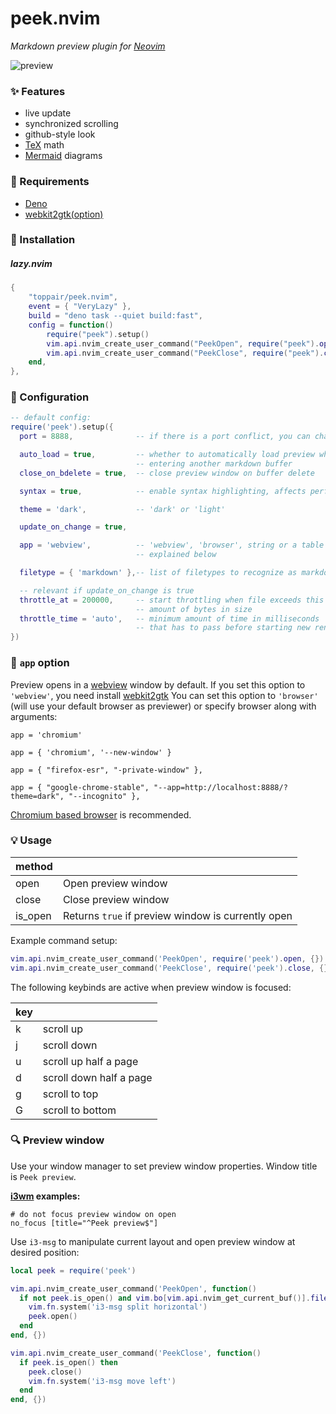 # peek.nvim

*Markdown preview plugin for [Neovim](https://github.com/neovim/neovim)*

![preview](media/peek.jpg)

### :sparkles: Features

- live update
- synchronized scrolling
- github-style look
- [TeX](https://github.com/KaTeX/KaTeX) math
- [Mermaid](https://github.com/mermaid-js/mermaid) diagrams

### :battery: Requirements

- [Deno](https://deno.land)
- [webkit2gtk(option)](https://webkitgtk.org/)

### :electric_plug: Installation

##### lazy.nvim

```lua
{
    "toppair/peek.nvim",
    event = { "VeryLazy" },
    build = "deno task --quiet build:fast",
    config = function()
        require("peek").setup()
        vim.api.nvim_create_user_command("PeekOpen", require("peek").open, {})
        vim.api.nvim_create_user_command("PeekClose", require("peek").close, {})
    end,
},
```

### :wrench: Configuration

```lua
-- default config:
require('peek').setup({
  port = 8888,              -- if there is a port conflict, you can change this

  auto_load = true,         -- whether to automatically load preview when
                            -- entering another markdown buffer
  close_on_bdelete = true,  -- close preview window on buffer delete

  syntax = true,            -- enable syntax highlighting, affects performance

  theme = 'dark',           -- 'dark' or 'light'

  update_on_change = true,

  app = 'webview',          -- 'webview', 'browser', string or a table of strings
                            -- explained below

  filetype = { 'markdown' },-- list of filetypes to recognize as markdown

  -- relevant if update_on_change is true
  throttle_at = 200000,     -- start throttling when file exceeds this
                            -- amount of bytes in size
  throttle_time = 'auto',   -- minimum amount of time in milliseconds
                            -- that has to pass before starting new render
})
```

### :paperclip: `app` option

Preview opens in a [webview](https://github.com/webview/webview_deno) window by default.
If you set this option to `'webview'`, you need install [webkit2gtk](https://webkitgtk.org/)
You can set this option to `'browser'` (will use your default browser as previewer) or
specify browser along with arguments:

`app = 'chromium'`

`app = { 'chromium', '--new-window' }`

`app = { "firefox-esr", "-private-window" },`

`app = { "google-chrome-stable", "--app=http://localhost:8888/?theme=dark", "--incognito" },`

[Chromium based browser](https://en.wikipedia.org/wiki/Chromium_(web_browser)#Browsers_based_on_Chromium) is recommended.

### :bulb: Usage

| method  |                                                    |
|---------|----------------------------------------------------|
| open    | Open preview window                                |
| close   | Close preview window                               |
| is_open | Returns `true` if preview window is currently open |

Example command setup:

```lua
vim.api.nvim_create_user_command('PeekOpen', require('peek').open, {})
vim.api.nvim_create_user_command('PeekClose', require('peek').close, {})
```

The following keybinds are active when preview window is focused:

| key |                         |
|-----|-------------------------|
| k   | scroll up               |
| j   | scroll down             |
| u   | scroll up half a page   |
| d   | scroll down half a page |
| g   | scroll to top           |
| G   | scroll to bottom        |

### :mag: Preview window

Use your window manager to set preview window properties. Window title is `Peek preview`.

**[i3wm](https://i3wm.org/) examples:**

```
# do not focus preview window on open
no_focus [title="^Peek preview$"]
```

Use `i3-msg` to manipulate current layout and open preview window at desired position:

```lua
local peek = require('peek')

vim.api.nvim_create_user_command('PeekOpen', function()
  if not peek.is_open() and vim.bo[vim.api.nvim_get_current_buf()].filetype == 'markdown' then
    vim.fn.system('i3-msg split horizontal')
    peek.open()
  end
end, {})

vim.api.nvim_create_user_command('PeekClose', function()
  if peek.is_open() then
    peek.close()
    vim.fn.system('i3-msg move left')
  end
end, {})
```
